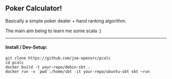 Poker Calculator!
-----------------

Basically a simple poker dealer + hand ranking algorithm.

The main aim being to learn me some scala :)

---

#### Install / Dev-Setup:

```shell
git clone https://github.com/joe-opensrc/pcalc
cd pcalc
docker build -t your-repo/debin-sbt . 
docker run -v `pwd`:/home/sbt -it your-repo/ubuntu-sbt sbt ~run 
```
